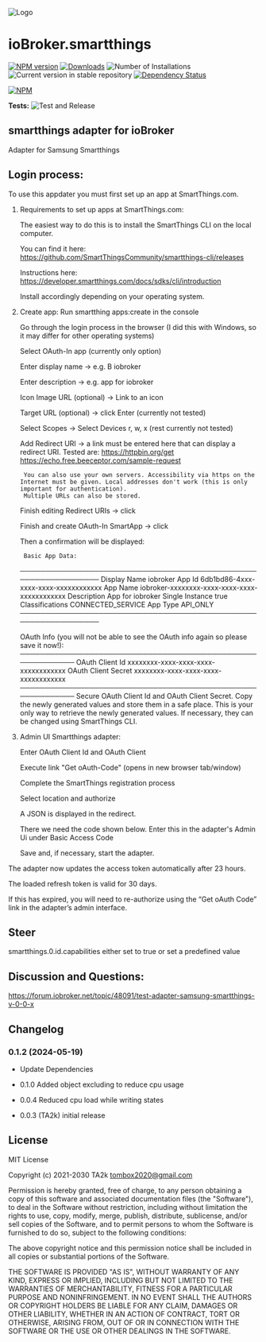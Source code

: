 ![Logo](admin/smartthings.png)

# ioBroker.smartthings

[![NPM version](https://img.shields.io/npm/v/iobroker.smartthings.svg)](https://www.npmjs.com/package/iobroker.smartthings)
[![Downloads](https://img.shields.io/npm/dm/iobroker.smartthings.svg)](https://www.npmjs.com/package/iobroker.smartthings)
![Number of Installations](https://iobroker.live/badges/smartthings-installed.svg)
![Current version in stable repository](https://iobroker.live/badges/smartthings-stable.svg)
[![Dependency Status](https://img.shields.io/david/TA2k/iobroker.smartthings.svg)](https://david-dm.org/TA2k/iobroker.smartthings)

[![NPM](https://nodei.co/npm/iobroker.smartthings.png?downloads=true)](https://nodei.co/npm/iobroker.smartthings/)

**Tests:** ![Test and Release](https://github.com/TA2k/ioBroker.smartthings/workflows/Test%20and%20Release/badge.svg)

## smartthings adapter for ioBroker

Adapter for Samsung Smartthings

## Login process:

To use this appdater you must first set up an app at SmartThings.com.

1. Requirements to set up apps at SmartThings.com:

	The easiest way to do this is to install the SmartThings CLI on the local computer.
	
	You can find it here: https://github.com/SmartThingsCommunity/smartthings-cli/releases
	
	Instructions here: https://developer.smartthings.com/docs/sdks/cli/introduction
	
	Install accordingly depending on your operating system.
	
2. Create app:
	Run smartthing apps:create in the console
	
	Go through the login process in the browser (I did this with Windows, so it may differ for other operating systems)
	
	Select OAuth-In app (currently only option)
	
	Enter display name -> e.g. B iobroker
	
	Enter description -> e.g. app for iobroker
	
	Icon Image URL (optional) -> Link to an icon
	
	Target URL (optional) -> click Enter (currently not tested)
	
	Select Scopes -> Select Devices r, w, x (rest currently not tested)
	
	Add Redirect URI -> a link must be entered here that can display a redirect URI.
		Tested are: https://httpbin.org/get
					https://echo.free.beeceptor.com/sample-request
					
		You can also use your own servers. Accessibility via https on the Internet must be given. Local addresses don't work (this is only important for authentication).
		Multiple URLs can also be stored.
		
	Finish editing Redirect URIs -> click
	
	Finish and create OAuth-In SmartApp -> click
	
	Then a confirmation will be displayed:
	
		Basic App Data:
	────────────────────────────────────────────────────────────────
	 Display Name     iobroker
	 App Id           6db1bd86-4xxx-xxxx-xxxx-xxxxxxxxxxxx
	 App Name         iobroker-xxxxxxxx-xxxx-xxxx-xxxx-xxxxxxxxxxxx
	 Description      App for iobroker
	 Single Instance  true
	 Classifications  CONNECTED_SERVICE
	 App Type         API_ONLY
	────────────────────────────────────────────────────────────────


	OAuth Info (you will not be able to see the OAuth info again so please save it now!):
	───────────────────────────────────────────────────────────
	 OAuth Client Id      xxxxxxxx-xxxx-xxxx-xxxx-xxxxxxxxxxxx
	 OAuth Client Secret  xxxxxxxx-xxxx-xxxx-xxxx-xxxxxxxxxxxx
	───────────────────────────────────────────────────────────
	Secure OAuth Client Id and OAuth Client Secret. 
	Copy the newly generated values and store them in a safe place. This is your only way to retrieve the newly generated values.
	If necessary, they can be changed using SmartThings CLI.
	
3. Admin UI Smartthings adapter:
	
	Enter OAuth Client Id and OAuth Client
	
	Execute link "Get oAuth-Code" (opens in new browser tab/window)
	
	Complete the SmartThings registration process
	
	Select location and authorize
	
	A JSON is displayed in the redirect.
	
	There we need the code shown below. Enter this in the adapter's Admin Ui under Basic Access Code
	
	Save and, if necessary, start the adapter.
	
	
The adapter now updates the access token automatically after 23 hours.

The loaded refresh token is valid for 30 days.

If this has expired, you will need to re-authorize using the “Get oAuth Code” link in the adapter’s admin interface.

## Steer

smartthings.0.id.capabilities either set to true or set a predefined value

## Discussion and Questions:

https://forum.iobroker.net/topic/48091/test-adapter-samsung-smartthings-v-0-0-x

## Changelog
### 0.1.2 (2024-05-19)

- Update Dependencies

- 0.1.0 Added object excluding to reduce cpu usage

- 0.0.4 Reduced cpu load while writing states

- 0.0.3 (TA2k) initial release

## License

MIT License

Copyright (c) 2021-2030 TA2k <tombox2020@gmail.com>

Permission is hereby granted, free of charge, to any person obtaining a copy
of this software and associated documentation files (the "Software"), to deal
in the Software without restriction, including without limitation the rights
to use, copy, modify, merge, publish, distribute, sublicense, and/or sell
copies of the Software, and to permit persons to whom the Software is
furnished to do so, subject to the following conditions:

The above copyright notice and this permission notice shall be included in all
copies or substantial portions of the Software.

THE SOFTWARE IS PROVIDED "AS IS", WITHOUT WARRANTY OF ANY KIND, EXPRESS OR
IMPLIED, INCLUDING BUT NOT LIMITED TO THE WARRANTIES OF MERCHANTABILITY,
FITNESS FOR A PARTICULAR PURPOSE AND NONINFRINGEMENT. IN NO EVENT SHALL THE
AUTHORS OR COPYRIGHT HOLDERS BE LIABLE FOR ANY CLAIM, DAMAGES OR OTHER
LIABILITY, WHETHER IN AN ACTION OF CONTRACT, TORT OR OTHERWISE, ARISING FROM,
OUT OF OR IN CONNECTION WITH THE SOFTWARE OR THE USE OR OTHER DEALINGS IN THE
SOFTWARE.
